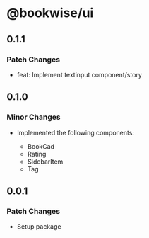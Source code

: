 # @bookwise/ui

## 0.1.1

### Patch Changes

- feat: Implement textinput component/story

## 0.1.0

### Minor Changes

- Implemented the following components:

  - BookCad
  - Rating
  - SidebarItem
  - Tag

## 0.0.1

### Patch Changes

- Setup package
